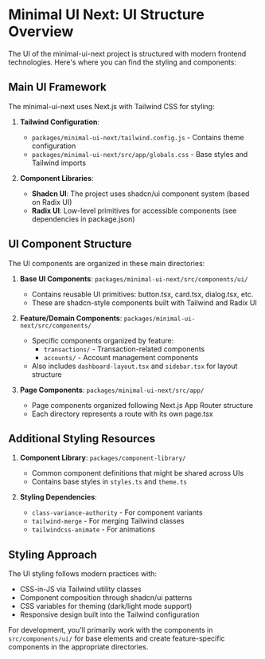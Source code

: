 # Minimal UI Next: UI Structure Overview

The UI of the minimal-ui-next project is structured with modern frontend technologies. Here's where you can find the styling and components:

## Main UI Framework

The minimal-ui-next uses Next.js with Tailwind CSS for styling:

1. **Tailwind Configuration**:
   - `packages/minimal-ui-next/tailwind.config.js` - Contains theme configuration
   - `packages/minimal-ui-next/src/app/globals.css` - Base styles and Tailwind imports

2. **Component Libraries**:
   - **Shadcn UI**: The project uses shadcn/ui component system (based on Radix UI)
   - **Radix UI**: Low-level primitives for accessible components (see dependencies in package.json)

## UI Component Structure

The UI components are organized in these main directories:

1. **Base UI Components**: `packages/minimal-ui-next/src/components/ui/`
   - Contains reusable UI primitives: button.tsx, card.tsx, dialog.tsx, etc.
   - These are shadcn-style components built with Tailwind and Radix UI

2. **Feature/Domain Components**: `packages/minimal-ui-next/src/components/`
   - Specific components organized by feature:
     - `transactions/` - Transaction-related components
     - `accounts/` - Account management components
   - Also includes `dashboard-layout.tsx` and `sidebar.tsx` for layout structure

3. **Page Components**: `packages/minimal-ui-next/src/app/`
   - Page components organized following Next.js App Router structure
   - Each directory represents a route with its own page.tsx

## Additional Styling Resources

1. **Component Library**: `packages/component-library/`
   - Common component definitions that might be shared across UIs
   - Contains base styles in `styles.ts` and `theme.ts`

2. **Styling Dependencies**:
   - `class-variance-authority` - For component variants
   - `tailwind-merge` - For merging Tailwind classes
   - `tailwindcss-animate` - For animations

## Styling Approach

The UI styling follows modern practices with:
- CSS-in-JS via Tailwind utility classes
- Component composition through shadcn/ui patterns
- CSS variables for theming (dark/light mode support)
- Responsive design built into the Tailwind configuration

For development, you'll primarily work with the components in `src/components/ui/` for base elements and create feature-specific components in the appropriate directories.
